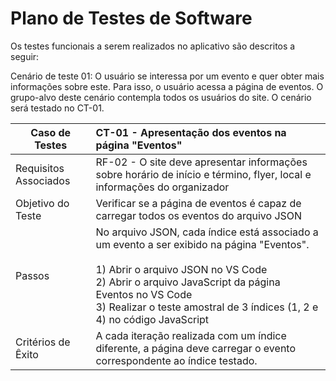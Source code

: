# Plano de Testes de Software

Os testes funcionais a serem realizados no aplicativo são descritos a seguir:

Cenário de teste 01: O usuário se interessa por um evento e quer obter mais informações sobre este. Para isso, o usuário acessa a página de eventos. O grupo-alvo deste cenário contempla todos os usuários do site. O cenário será testado no CT-01.

|Caso de Testes|CT-01 - Apresentação dos eventos na página "Eventos"|
|-|:-|
|Requisitos Associados|RF-02 - O site deve apresentar informações sobre horário de início e término, flyer, local e informações do organizador|
|Objetivo do Teste|Verificar se a página de eventos é capaz de carregar todos os eventos do arquivo JSON|
|Passos|No arquivo JSON, cada índice está associado a um evento a ser exibido na página "Eventos".<br><br>1) Abrir o arquivo JSON no VS Code<br>2) Abrir o arquivo JavaScript da página Eventos no VS Code<br>3) Realizar o teste amostral de 3 índices (1, 2 e 4) no código JavaScript |
|Critérios de Êxito|A cada iteração realizada com um índice diferente, a página deve carregar o evento correspondente ao índice testado.|
